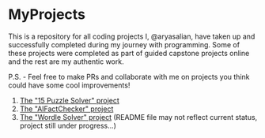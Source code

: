 # MyProjects

This is a repository for all coding projects I, @aryasalian, have taken up and successfully completed during my journey with programming. Some of these projects were completed as part of
guided capstone projects online and the rest are my authentic work.

P.S. - Feel free to make PRs and collaborate with me on projects you think could have some cool improvements!

1. [The "15 Puzzle Solver" project](https://github.com/aryasalian/MyProjects/blob/master/15Puzzle-git/README.md)
2. [The "AIFactChecker" project](https://github.com/aryasalian/MyProjects/blob/master/AIFactChecker-git/README.md)
3. [The "Wordle Solver" project](https://github.com/aryasalian/MyProjects/blob/master/WordleSolver-git/README.md) (README file may not reflect current status, project still under progress...)
